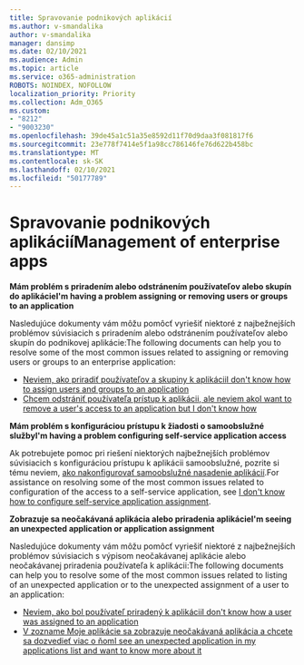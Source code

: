 ```yaml
---
title: Spravovanie podnikových aplikácií
ms.author: v-smandalika
author: v-smandalika
manager: dansimp
ms.date: 02/10/2021
ms.audience: Admin
ms.topic: article
ms.service: o365-administration
ROBOTS: NOINDEX, NOFOLLOW
localization_priority: Priority
ms.collection: Adm_O365
ms.custom:
- "8212"
- "9003230"
ms.openlocfilehash: 39de45a1c51a35e8592d11f70d9daa3f081817f6
ms.sourcegitcommit: 23e778f7414e5f1a98cc786146fe76d622b458bc
ms.translationtype: MT
ms.contentlocale: sk-SK
ms.lasthandoff: 02/10/2021
ms.locfileid: "50177789"
---
```

# <a name="management-of-enterprise-apps"></a><span data-ttu-id="9986b-102">Spravovanie podnikových aplikácií</span><span class="sxs-lookup"><span data-stu-id="9986b-102">Management of enterprise apps</span></span>

<span data-ttu-id="9986b-103">**Mám problém s priradením alebo odstránením používateľov alebo skupín do aplikácie**</span><span class="sxs-lookup"><span data-stu-id="9986b-103">**I'm having a problem assigning or removing users or groups to an application**</span></span>

<span data-ttu-id="9986b-104">Nasledujúce dokumenty vám môžu pomôcť vyriešiť niektoré z najbežnejších problémov súvisiacich s priradením alebo odstránením používateľov alebo skupín do podnikovej aplikácie:</span><span class="sxs-lookup"><span data-stu-id="9986b-104">The following documents can help you to resolve some of the most common issues related to assigning or removing users or groups to an enterprise application:</span></span>

- [<span data-ttu-id="9986b-105">Neviem, ako priradiť používateľov a skupiny k aplikácii</span><span class="sxs-lookup"><span data-stu-id="9986b-105">I don't know how to assign users and groups to an application</span></span>](https://docs.microsoft.com/azure/active-directory/manage-apps/assign-user-or-group-access-portal)
- [<span data-ttu-id="9986b-106">Chcem odstrániť používateľa prístup k aplikácii, ale neviem ako</span><span class="sxs-lookup"><span data-stu-id="9986b-106">I want to remove a user's access to an application but I don't know how</span></span>](https://docs.microsoft.com/azure/active-directory/manage-apps/methods-for-removing-user-access)

<span data-ttu-id="9986b-107">**Mám problém s konfiguráciou prístupu k žiadosti o samoobslužné služby**</span><span class="sxs-lookup"><span data-stu-id="9986b-107">**I'm having a problem configuring self-service application access**</span></span>

<span data-ttu-id="9986b-108">Ak potrebujete pomoc pri riešení niektorých najbežnejších problémov súvisiacich s konfiguráciou prístupu k aplikácii samoobslužné, pozrite si tému neviem, [ako nakonfigurovať samoobslužné nasadenie aplikácií](https://docs.microsoft.com/azure/active-directory/manage-apps/manage-self-service-access).</span><span class="sxs-lookup"><span data-stu-id="9986b-108">For assistance on resolving some of the most common issues related to configuration of the access to a self-service application, see [I don't know how to configure self-service application assignment](https://docs.microsoft.com/azure/active-directory/manage-apps/manage-self-service-access).</span></span>

<span data-ttu-id="9986b-109">**Zobrazuje sa neočakávaná aplikácia alebo priradenia aplikácie**</span><span class="sxs-lookup"><span data-stu-id="9986b-109">**I'm seeing an unexpected application or application assignment**</span></span>

<span data-ttu-id="9986b-110">Nasledujúce dokumenty vám môžu pomôcť vyriešiť niektoré z najbežnejších problémov súvisiacich s výpisom neočakávanej aplikácie alebo neočakávanej priradenia používateľa k aplikácii:</span><span class="sxs-lookup"><span data-stu-id="9986b-110">The following documents can help you to resolve some of the most common issues related to listing of an unexpected application or to the unexpected assignment of a user to an application:</span></span>

- [<span data-ttu-id="9986b-111">Neviem, ako bol používateľ priradený k aplikácii</span><span class="sxs-lookup"><span data-stu-id="9986b-111">I don't know how a user was assigned to an application</span></span>](https://docs.microsoft.com/azure/active-directory/manage-apps/ways-users-get-assigned-to-applications)
- [<span data-ttu-id="9986b-112">V zozname Moje aplikácie sa zobrazuje neočakávaná aplikácia a chcete sa dozvedieť viac o ňom</span><span class="sxs-lookup"><span data-stu-id="9986b-112">I see an unexpected application in my applications list and want to know more about it</span></span>](https://docs.microsoft.com/azure/active-directory/manage-apps/application-types)












